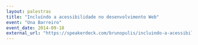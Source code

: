 ```yaml
---
layout: palestras
title: "Incluíndo a acessibilidade no desenvolvimento Web"
event: "Una Barreiro"
event_date: 2014-09-18
external_url: "https://speakerdeck.com/brunopulis/incluindo-a-acessibilidade-no-desenvolvimento-web"
---
```


